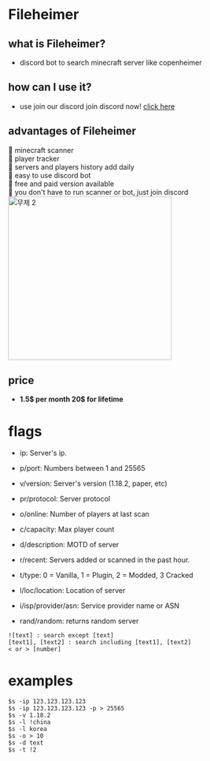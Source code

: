 # **Fileheimer**  
## what is Fileheimer?  
- discord bot to search minecraft server like copenheimer  
## how can I use it?
- use join our discord join discord now!  [click here](https://discord.gg/mz6UgpXb63)  
## advantages of Fileheimer  
  :small_blue_diamond: minecraft scanner  
  :small_blue_diamond: player tracker  
  :small_blue_diamond: servers and players history add daily  
  :small_blue_diamond: easy to use discord bot  
  :small_blue_diamond: free and paid version available  
  :small_blue_diamond: you don't have to run scanner or bot, just join discord  
  <img width="332" alt="무제 2" src="https://user-images.githubusercontent.com/88542418/212837646-4a64317a-cd53-4012-8144-6931e734544a.png">
## price
- **1.5$ per month  20$ for lifetime**  

# **flags**
* ip: Server's ip.
* p/port: Numbers between 1 and 25565

* v/version: Server's version (1.18.2, paper, etc)
* pr/protocol: Server protocol

*  o/online: Number of players at last scan
* c/capacity: Max player count

* d/description: MOTD of server
*  r/recent: Servers added or scanned in the past hour.

* t/type: 0 = Vanilla, 1 = Plugin, 2 = Modded, 3 Cracked

* l/loc/location: Location of server
* i/isp/provider/asn: Service provider name or ASN

*  rand/random: returns random server

```t
![text] : search except [text]  
[text1], [text2] : search including [text1], [text2]  
< or > [number]
```
# **examples**  
```t
$s -ip 123.123.123.123  
$s -ip 123.123.123.123 -p > 25565  
$s -v 1.18.2  
$s -l !china  
$s -l korea  
$s -o > 10  
$s -d text  
$s -t !2
```  

